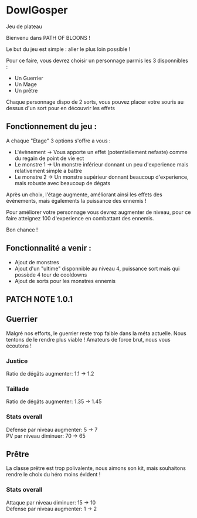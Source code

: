 # DowlGosper
Jeu de plateau

Bienvenu dans PATH OF BLOONS !

Le but du jeu est simple : aller le plus loin possible !

Pour ce faire, vous devrez choisir un personnage parmis les 3 disponnibles :
-   Un Guerrier
-   Un Mage
-   Un prêtre

Chaque personnage dispo de 2 sorts, vous pouvez placer votre souris au dessus d'un sort pour en découvrir les effets 

## Fonctionnement du jeu :
A chaque "Etage" 3 options s'offre a vous :
-   L'évènement -> Vous apporte un effet (potentiellement nefaste) comme du regain de point de vie ect
-   Le monstre 1 -> Un monstre inférieur donnant un peu d'experience mais relativement simple a battre
-   Le monstre 2 -> Un monstre supérieur donnant beaucoup d'experience, mais robuste avec beaucoup de dégats

Après un choix, l'étage augmente, améliorant ainsi les effets des évènements, mais égalements la puissance des ennemis !

Pour améliorer votre personnage vous devrez augmenter de niveau, pour ce faire atteignez 100 d'experience en combattant des ennemis.

Bon chance !

## Fonctionnalité a venir :
- Ajout de monstres
- Ajout d'un "ultime" disponnible au niveau 4, puissance sort mais qui possède 4 tour de cooldowns
- Ajout de sorts pour les monstres ennemis

## PATCH NOTE 1.0.1

## Guerrier 
Malgré nos efforts, le guerrier reste trop faible dans la méta actuelle. Nous tentons de le rendre plus viable ! Amateurs de force brut, nous vous écoutons ! 
### Justice
Ratio de dégâts augmenter: 1.1 -> 1.2
### Taillade
Ratio de dégâts augmenter: 1.35 -> 1.45
### Stats overall
Defense par niveau augmenter: 5 -> 7<br>
PV par niveau diminuer: 70 -> 65 

## Prêtre
La classe prêtre est trop polivalente, nous aimons son kit, mais souhaitons rendre le choix du héro moins évident !
### Stats overall
Attaque par niveau diminuer: 15 -> 10<br>
Defense par niveau augmenter: 1 -> 2 